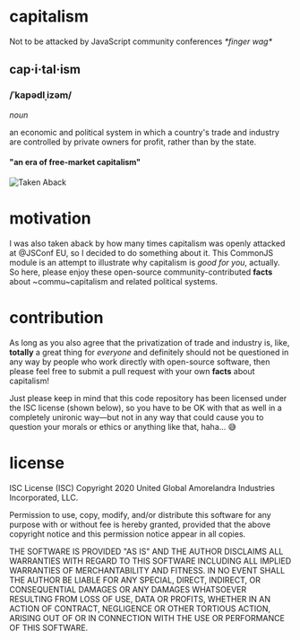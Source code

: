 # capitalism
Not to be attacked by JavaScript community conferences _\*finger wag\*_

## cap·i·tal·ism
### /ˈkapədlˌizəm/
_noun_

an economic and political system in which a country's trade and industry are controlled by private owners for profit, rather than by the state.

#### "an era of free-market capitalism"

![Taken Aback](https://i.imgur.com/qYc5pcN.jpg)

# motivation
I was also taken aback by how many times capitalism was openly attacked at @JSConf EU, so I decided to do something about it. This CommonJS module is an attempt to illustrate why capitalism is _good for you_, actually. So here, please enjoy these open-source community-contributed **facts** about ~commu~capitalism and related political systems.

# contribution
As long as you also agree that the privatization of trade and industry is, like, **totally** a great thing for *everyone* and definitely should not be questioned in any way by people who work directly with open-source software, then please feel free to submit a pull request with your own **facts** about capitalism!

Just please keep in mind that this code repository has been licensed under the ISC license (shown below), so you have to be OK with that as well in a completely unironic way—but not in any way that could cause you to question your morals or ethics or anything like that, haha... 😅

# license
ISC License (ISC)
Copyright 2020 United Global Amorelandra Industries Incorporated, LLC.

Permission to use, copy, modify, and/or distribute this software for any purpose with or without fee is hereby granted, provided that the above copyright notice and this permission notice appear in all copies.

THE SOFTWARE IS PROVIDED "AS IS" AND THE AUTHOR DISCLAIMS ALL WARRANTIES WITH REGARD TO THIS SOFTWARE INCLUDING ALL IMPLIED WARRANTIES OF MERCHANTABILITY AND FITNESS. IN NO EVENT SHALL THE AUTHOR BE LIABLE FOR ANY SPECIAL, DIRECT, INDIRECT, OR CONSEQUENTIAL DAMAGES OR ANY DAMAGES WHATSOEVER RESULTING FROM LOSS OF USE, DATA OR PROFITS, WHETHER IN AN ACTION OF CONTRACT, NEGLIGENCE OR OTHER TORTIOUS ACTION, ARISING OUT OF OR IN CONNECTION WITH THE USE OR PERFORMANCE OF THIS SOFTWARE.
